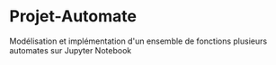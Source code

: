 # Projet-Automate
Modélisation et implémentation d'un ensemble de fonctions plusieurs automates sur Jupyter Notebook 
